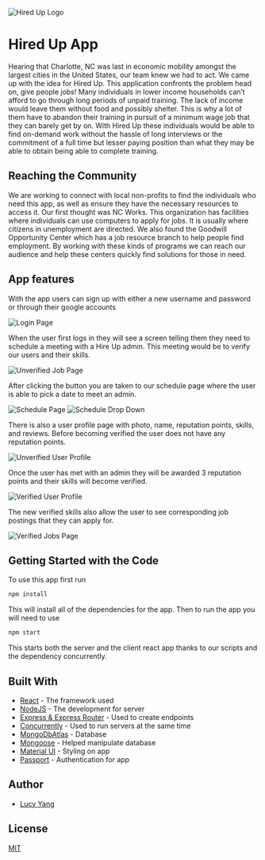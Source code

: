 ![Hired Up Logo](./client/src/assets/images/logo.png)

# Hired Up App
Hearing that Charlotte, NC was last in economic mobility amongst the largest cities in the United States, our team knew we had to act. We came up with the idea for Hired Up. This application confronts the problem head on, give people jobs! Many individuals in lower income households can’t afford to go through long periods of unpaid training. The lack of income would leave them without food and possibly shelter. This is why a lot of them have to abandon their training in pursuit of a minimum wage job that they can barely get by on. With Hired Up these individuals would be able to find on-demand work without the hassle of long interviews or the commitment of a full time but lesser paying position than what they may be able to obtain being able to complete training.


## Reaching the Community
We are working to connect with local non-profits to find the individuals who need this app, as well as ensure they have the necessary resources to access it. Our first thought was NC Works. This organization has facilities where individuals can use computers to apply for jobs. It is usually where citizens in unemployment are directed. We also found the Goodwill Opportunity Center which has a job resource branch to help people find employment. By working with these kinds of programs we can reach our audience and help these centers quickly find solutions for those in need.

## App features
With the app users can sign up with either a new username and password or through their google accounts

![Login Page](./client/src/assets/images/hiredUpLogin.png)

When the user first logs in they will see a screen telling them they need to schedule a meeting with a Hire Up admin. This meeting would be to verify our users and their skills.

![Unverified Job Page](./client/src/assets/images/hiredUpUnverifiedJob.png)

After clicking the button you are taken to our schedule page where the user is able to pick a date to meet an admin.

![Schedule Page](./client/src/assets/images/hiredUpSchedule.png)
![Schedule Drop Down](./client/src/assets/images/hiredUpScheduleMenu.png)

There is also a user profile page with photo, name, reputation points, skills, and reviews. Before becoming verified the user does not have any reputation points.

![Unverified User Profile](./client/src/assets/images/hiredUpUnverifiedProfile.png)

Once the user has met with an admin they will be awarded 3 reputation points and their skills will become verified.

![Verified User Profile](./client/src/assets/images/hiredUpVerifiedProfile.png)

The new verified skills also allow the user to see corresponding job postings that they can apply for.

![Verified Jobs Page](./client/src/assets/images/hiredUpVerifiedJob.png)

## Getting Started with the Code
To use this app first run
```bash
npm install
```
This will install all of the dependencies for the app. 
Then to run the app you will need to use
```bash
npm start
```
This starts both the server and the client react app thanks to our scripts and the dependency concurrently.

## Built With

* [React](https://github.com/facebook/react) - The framework used
* [NodeJS](https://github.com/nodejs/node) - The development for server
* [Express & Express Router](https://github.com/expressjs/express) - Used to create endpoints
* [Concurrently](https://github.com/kimmobrunfeldt/concurrently) - Used to run servers at the same time
* [MongoDbAtlas](https://www.mongodb.com/cloud/atlas) - Database
* [Mongoose](https://mongoosejs.com/) - Helped manipulate database
* [Material UI](https://material-ui.com/) - Styling on app
* [Passport](https://www.npmjs.com/package/passport) - Authentication for app

## Author
* [Lucy Yang](https://github.com/l-yang-05)


## License
[MIT](https://github.com/SkylerCStevens/Fix-Fifty-App/blob/master/LICENSE)
